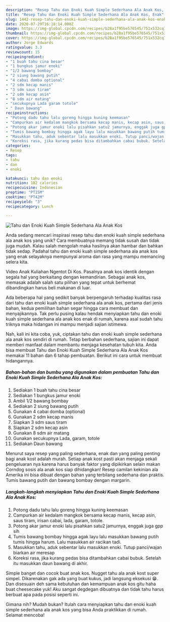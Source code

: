 ```yaml
---
description: "Resep Tahu dan Enoki Kuah Simple Sederhana Ala Anak Kos, Enak"
title: "Resep Tahu dan Enoki Kuah Simple Sederhana Ala Anak Kos, Enak"
slug: 1442-resep-tahu-dan-enoki-kuah-simple-sederhana-ala-anak-kos-enak
date: 2020-07-29T16:18:14.000Z
image: https://img-global.cpcdn.com/recipes/b28a1f95be576545/751x532cq70/tahu-dan-enoki-kuah-simple-sederhana-ala-anak-kos-foto-resep-utama.jpg
thumbnail: https://img-global.cpcdn.com/recipes/b28a1f95be576545/751x532cq70/tahu-dan-enoki-kuah-simple-sederhana-ala-anak-kos-foto-resep-utama.jpg
cover: https://img-global.cpcdn.com/recipes/b28a1f95be576545/751x532cq70/tahu-dan-enoki-kuah-simple-sederhana-ala-anak-kos-foto-resep-utama.jpg
author: Jorge Edwards
ratingvalue: 3.3
reviewcount: 15
recipeingredient:
- "1 buah tahu cina besar"
- "1 bungkus jamur enoki"
- "1/2 bawang bombay"
- "2 siung bawang putih"
- "4 cabai domba optional"
- "2 sdm kecap manis"
- "3 sdm saus tiram"
- "2 sdm kecap asin"
- "8 sdm air matang"
- "secukupnya Lada garam totole"
- " Daun bawang"
recipeinstructions:
- "Potong dadu tahu lalu goreng hingga kuning keemasan"
- "Campurkan air kedalam mangkok bersama kecap manis, kecap asin, saus tiram, irisan cabai, lada, garam, totole."
- "Potong akar jamur enoki lalu pisahkan satu2 jamurnya, enggak juga gpp sih"
- "Tumis bawang bombay hingga agak layu lalu masukkan bawang putih tumis hingga harum. Lalu masukkan air racikan tadi."
- "Masukkan tahu, aduk sebentar lalu masukkan enoki. Tutup panci/wajan biarkan air meresap"
- "Koreksi rasa, jika kurang pedas bisa ditambahkan cabai bubuk. Setelah itu masukkan daun bawang di akhir."
categories:
- Resep
tags:
- tahu
- dan
- enoki

katakunci: tahu dan enoki 
nutrition: 182 calories
recipecuisine: Indonesian
preptime: "PT15M"
cooktime: "PT42M"
recipeyield: "3"
recipecategory: Lunch

---
```



![Tahu dan Enoki Kuah Simple Sederhana Ala Anak Kos](https://img-global.cpcdn.com/recipes/b28a1f95be576545/751x532cq70/tahu-dan-enoki-kuah-simple-sederhana-ala-anak-kos-foto-resep-utama.jpg)

Anda sedang mencari inspirasi resep tahu dan enoki kuah simple sederhana ala anak kos yang unik? Cara membuatnya memang tidak susah dan tidak juga mudah. Kalau salah mengolah maka hasilnya akan hambar dan bahkan tidak sedap. Padahal tahu dan enoki kuah simple sederhana ala anak kos yang enak selayaknya mempunyai aroma dan rasa yang mampu memancing selera kita.

Video Anak Kuliahan Ngentot Di Kos. Pasalnya anak kos identik dengan segala hal yang berkaitang dengan kemandirian. Sebagai anak kos, memasak adalah salah satu pilihan yang tepat untuk berhemat dibandingkan harus beli makanan di luar.

Ada beberapa hal yang sedikit banyak berpengaruh terhadap kualitas rasa dari tahu dan enoki kuah simple sederhana ala anak kos, pertama dari jenis bahan, kedua pemilihan bahan segar hingga cara membuat dan menyajikannya. Tak perlu pusing kalau hendak menyiapkan tahu dan enoki kuah simple sederhana ala anak kos enak di rumah, karena asal sudah tahu triknya maka hidangan ini mampu menjadi sajian istimewa.


Nah, kali ini kita coba, yuk, ciptakan tahu dan enoki kuah simple sederhana ala anak kos sendiri di rumah. Tetap berbahan sederhana, sajian ini dapat memberi manfaat dalam membantu menjaga kesehatan tubuh kita. Anda bisa membuat Tahu dan Enoki Kuah Simple Sederhana Ala Anak Kos memakai 11 bahan dan 6 tahap pembuatan. Berikut ini cara untuk membuat hidangannya.

<!--inarticleads1-->

##### Bahan-bahan dan bumbu yang digunakan dalam pembuatan Tahu dan Enoki Kuah Simple Sederhana Ala Anak Kos:

1. Sediakan 1 buah tahu cina besar
1. Sediakan 1 bungkus jamur enoki
1. Ambil 1/2 bawang bombay
1. Sediakan 2 siung bawang putih
1. Gunakan 4 cabai domba (optional)
1. Gunakan 2 sdm kecap manis
1. Siapkan 3 sdm saus tiram
1. Siapkan 2 sdm kecap asin
1. Gunakan 8 sdm air matang
1. Gunakan secukupnya Lada, garam, totole
1. Sediakan  Daun bawang


Menurut saya resep yang paling sederhana, enak dan yang paling penting bagi anak kost adalah murah. Setiap anak kost pasti akan menjaga sekali pengeluaran nya karena harus banyak faktor yang dipikirkan selain makan Corndog sosis ala anak kos siap dihidangkan! Resep camilan kekinian ala Amerika ini bisa dibuat dengan bahan yang terbilang sederhana dan praktis. Tumis bawang putih dan bawang bombay dengan margarin. 

<!--inarticleads2-->

##### Langkah-langkah menyiapkan Tahu dan Enoki Kuah Simple Sederhana Ala Anak Kos:

1. Potong dadu tahu lalu goreng hingga kuning keemasan
1. Campurkan air kedalam mangkok bersama kecap manis, kecap asin, saus tiram, irisan cabai, lada, garam, totole.
1. Potong akar jamur enoki lalu pisahkan satu2 jamurnya, enggak juga gpp sih
1. Tumis bawang bombay hingga agak layu lalu masukkan bawang putih tumis hingga harum. Lalu masukkan air racikan tadi.
1. Masukkan tahu, aduk sebentar lalu masukkan enoki. Tutup panci/wajan biarkan air meresap
1. Koreksi rasa, jika kurang pedas bisa ditambahkan cabai bubuk. Setelah itu masukkan daun bawang di akhir.


Simple banget dan cocok buat anak kos. Nugget tahu ala anak kost super simpel. Dikarenakan gak ada yang buat kukus, jadi langsung eksekusi 😁. Dan disesuain deh sama kebutuhan dan kemampuan anak kos gitu haha buat cheesecake yuk! Aku sangat degdegan dibuatnya dan tidak tahu harus berbuat apa pada posisi seperti ini. 

Gimana nih? Mudah bukan? Itulah cara menyiapkan tahu dan enoki kuah simple sederhana ala anak kos yang bisa Anda praktikkan di rumah. Selamat mencoba!
